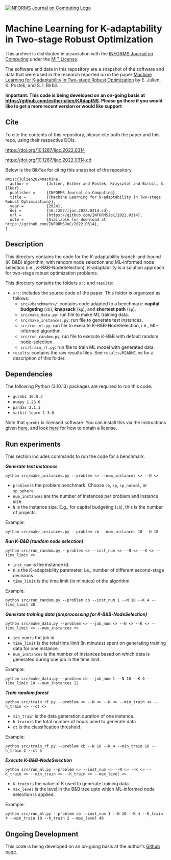 [![INFORMS Journal on Computing Logo](https://INFORMSJoC.github.io/logos/INFORMS_Journal_on_Computing_Header.jpg)](https://pubsonline.informs.org/journal/ijoc)

# Machine Learning for K-adaptability in Two-stage Robust Optimization

This archive is distributed in association with the [INFORMS Journal on
Computing](https://pubsonline.informs.org/journal/ijoc) under the [MIT License](LICENSE).

The software and data in this repository are a snapshot of the software and data
that were used in the research reported on in the paper 
[Machine Learning for K-adaptability in Two-stage Robust Optimization](https://doi.org/10.1287/ijoc.2022.0314) by E. Julien, K. Postek, and S. I. Birbil. 

**Important: This code is being developed on an on-going basis at 
https://github.com/estherjulien/KAdaptNS. Please go there if you would like to
get a more recent version or would like support**

## Cite

To cite the contents of this repository, please cite both the paper and this repo, using their respective DOIs.

https://doi.org/10.1287/ijoc.2022.0314

https://doi.org/10.1287/ijoc.2022.0314.cd

Below is the BibTex for citing this snapshot of the repository.

```
@misc{julien2024machine,
  author =        {Julien, Esther and Postek, Krzysztof and Birbil, S. Ilker},
  publisher =     {INFORMS Journal on Computing},
  title =         {{Machine Learning for K-adaptability in Two-stage Robust Optimization}},
  year =          {2024},
  doi =           {10.1287/ijoc.2022.0314.cd},
  url =           {https://github.com/INFORMSJoC/2022.0314},
  note =          {Available for download at https://github.com/INFORMSJoC/2022.0314},
}  
```

## Description

This directory contains the code for the _K_-adaptability branch-and-bound (_K_-B&B) algorithm, with random node selection and ML-informed node selection (i.e., _K_-B&B-NodeSelection). _K_-adaptability is a solution approach for two-stage robust optimization problems.

This directory contains the folders `src` and `results`:
- `src`: includes the source code of the paper. This folder is organized as follows: 
  - `src/<benchmark>/`: contains code adapted to a benchmark: **capital budgeting** (`cb`), **knapsack** (`kp`), and **shortest path** (`sp`).
  - `src/make_data.py`: run file to make ML training data.
  - `src/make_instances.py`: run file to generate test instances.
  - `src/run_ml.py`: run file to execute _K_-B&B-NodeSelection, i.e., ML-informed algorithm.
  - `src/run_random.py`: run file to execute _K_-B&B with default random node-selection.
  - `src/train_rf.py`: run file to train ML model with generated data.
- `results`: contains the raw results files. See `results/README.md` for a description of this folder.

## Dependencies
The following Python (3.10.13) packages are required to run this code: 
- `gurobi 10.0.3`
- `numpy 1.26.0`
- `pandas 2.1.1`
- `scikit-learn 1.3.0`

Note that `gurobi` is licensed software. You can install this via the instructions given [here](https://support.gurobi.com/hc/en-us/articles/360044290292-How-do-I-install-Gurobi-for-Python), and look [here](https://support.gurobi.com/hc/en-us/articles/12872879801105-How-do-I-retrieve-and-set-up-a-Gurobi-license) for how to obtain a license.

## Run experiments
This section includes commands to run the code for a benchmark.

**_Generate test instances_**
```commandline
python src/make_instances.py --problem <> --num_instances <> --N <>
```
- `problem` is the problem benchmark. Choose `cb`, `kp`, `sp_normal`, or `sp_sphere`.
- `num_instances` are the number of instances per problem and instance size.
- `N` is the instance size. E.g., for capital budgeting (`cb`), this is the number of projects.

Example: 
```commandline
python src/make_instances.py --problem cb --num_instances 10 --N 10
```

_**Run K-B&B (random node selection)**_
```commandline
python src/run_random.py --problem <> --inst_num <> --N <> --K <> --time_limit <>
```
- `inst_num` is the instance id.
- `K` is the _K_-adaptability parameter, i.e., number of different second-stage decisions.
- `time_limit` is the time limit (in minutes) of the algorithm.

Example:
```commandline
python src/run_random.py --problem cb --inst_num 1 --N 10 --K 4 --time_limit 30
```

**_Generate training data (preprocessing for K-B&B-NodeSelection)_**
```commandline
python src/make_data.py --problem <> --job_num <> --N <> --K <> --time_limit <> --num_instances <>
```
- `job_num` is the job id.
- `time_limit` is the total time limit (in minutes) spent on generating training data for one instance.
- `num_instances` is the number of instances based on which data is generated during one job in the time limit.

Example:
```commandline
python src/make_data.py --problem cb --job_num 1 --N 10 --K 4 --time_limit 10 --num_instances 12
```

**_Train random forest_**
```commandline
python src/train_rf.py --problem <> --N <> --K <> --min_train <> --h_train <> --ct <>
```
- `min_train` is the data generation duration of one instance.
- `h_train` is the total number of hours used to generate data
- `ct` is the classification threshold.

Example:
```commandline
python src/train_rf.py --problem cb --N 10 --K 4 --min_train 10 --h_train 2 --ct 5
```

**_Execute K-B&B-NodeSelection_**
```commandline
python src/run_ml.py --problem <> --inst_num <> --N <> --K <> --K_train <> --min_train <> --h_train <> --max_level <>
```
- `K_train` is the value of K used to generate training data.
- `max_level` is the level in the B&B tree upto which ML-informed node selection is applied.

Example: 
```commandline
python src/run_ml.py --problem cb --inst_num 1 --N 10 --K 4 --K_train 4 --min_train 10 --h_train 2 --max_level 40
```

## Ongoing Development

This code is being developed on an on-going basis at the author's [Github page](https://github.com/estherjulien/KAdaptNS).
